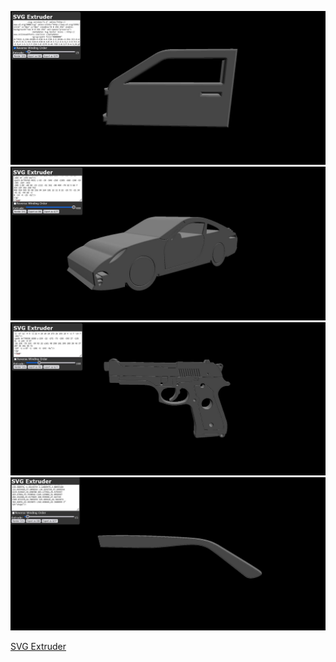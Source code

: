 ![single-path svg extruder](screenshot01.jpg)  <br>
![single-path svg extruder](screenshot02.jpg)  <br>
![single-path svg extruder](screenshot03.jpg)  <br>
![single-path svg extruder](screenshot04.jpg)  <br>

[SVG Extruder ](https://codepen.io/Data-Bee38/full/XJrZOjZ)
